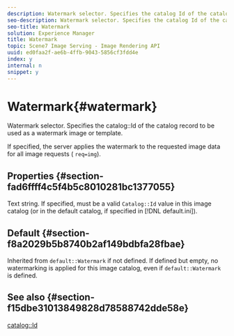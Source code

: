 ```yaml
---
description: Watermark selector. Specifies the catalog Id of the catalog record to be used as a watermark image or template.
seo-description: Watermark selector. Specifies the catalog Id of the catalog record to be used as a watermark image or template.
seo-title: Watermark
solution: Experience Manager
title: Watermark
topic: Scene7 Image Serving - Image Rendering API
uuid: ed0faa2f-ae6b-4ffb-9043-5856cf3fdd4e
index: y
internal: n
snippet: y
---
```


# Watermark{#watermark}

Watermark selector. Specifies the catalog::Id of the catalog record to be used as a watermark image or template.

 If specified, the server applies the watermark to the requested image data for all image requests ( `req=img`).

## Properties {#section-fad6ffff4c5f4b5c8010281bc1377055}

Text string. If specified, must be a valid `Catalog::Id` value in this image catalog (or in the default catalog, if specified in [!DNL default.ini]).

## Default {#section-f8a2029b5b8740b2af149bdbfa28fbae}

Inherited from `default::Watermark` if not defined. If defined but empty, no watermarking is applied for this image catalog, even if `default::Watermark` is defined.

## See also {#section-f15dbe31013849828d78588742dde58e}

[catalog::Id](r_id_cat.md#reference_C3F3CE9AAAC4451796A846D6722383E5) 
